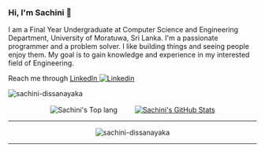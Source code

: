 ### Hi, I'm Sachini 👋

I am a Final Year Undergraduate at Computer Science and Engineering Department, University of Moratuwa, Sri Lanka. I'm a passionate programmer and a problem solver. I like building things and seeing people enjoy them. My goal is to gain knowledge and experience in my interested field of Engineering.  

Reach me through [LinkedIn ![Linkedin](https://i.stack.imgur.com/gVE0j.png)](https://www.linkedin.com/in/sachini-dissanayaka/)

<!--
**Sachini-Dissanayaka/Sachini-Dissanayaka** is a ✨ _special_ ✨ repository because its `README.md` (this file) appears on your GitHub profile.

Here are some ideas to get you started:

- 🔭 I’m currently working on ...
- 🌱 I’m currently learning ...
- 👯 I’m looking to collaborate on ...
- 🤔 I’m looking for help with ...
- 💬 Ask me about ...
- 📫 How to reach me: ...
- 😄 Pronouns: ...
- ⚡ Fun fact: ...
-->

<p align="left" dir="auto"> <a target="_blank" rel="noopener noreferrer"><img src="https://komarev.com/ghpvc/?username=sachini-dissanayaka&amp;label=Profile%20views&amp;color=0e75b6&amp;style=flat" alt="sachini-dissanayaka" style="max-width: 100%;"></a> </p>

<p align="center">
 <img align="center" src="https://github-readme-stats.vercel.app/api/top-langs/?username=Sachini-Dissanayaka&show_icons=true&theme=radical&count_private=true&hide=Jupyter Notebook,Batchfile&langs_count=7" alt="Sachini's Top lang" />
 </a>
&nbsp; &nbsp; &nbsp; &nbsp;
<a href="https://github.com/Sachini-Dissanayaka">
  <img align="center" src="https://github-readme-stats.vercel.app/api?username=Sachini-Dissanayaka&show_icons=true&theme=merko&count_private=true" alt="Sachini's GitHub Stats" />
</a>
</p>

<hr>

<p align="center">
 <img src="https://github-profile-trophy.vercel.app/?username=sachini-dissanayaka" alt="sachini-dissanayaka" style="max-width: 100%;">
</p>

<hr>
